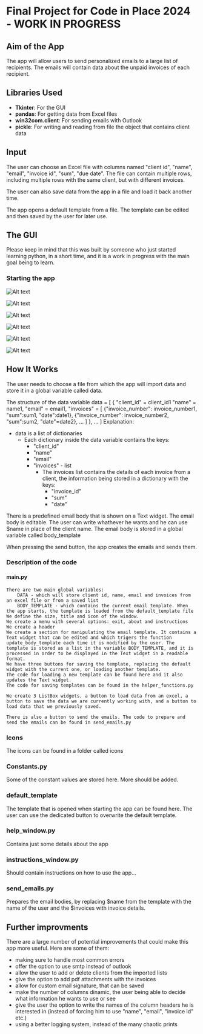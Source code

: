# Final Project for Code in Place 2024 - WORK IN PROGRESS

## Aim of the App
The app will allow users to send personalized emails to a large list of recipients. The emails will contain data about the unpaid invoices of each recipient.

## Libraries Used
- **Tkinter**: For the GUI
- **pandas**: For getting data from Excel files
- **win32com.client**: For sending emails with Outlook
- **pickle**: For writing and reading from file the object that contains client data

## Input
The user can choose an Excel file with columns named "client id", "name", "email", "invoice id", "sum", "due date". The file can contain multiple rows, including multiple rows with the same client, but with different invoices.

The user can also save data from the app in a file and load it back another time.

The app opens a default template from a file. The template can be edited and then saved by the user for later use.

## The GUI
 Please keep in mind that this was built by someone who just started learning python, in a short time, and it is a work in progress with the main goal being to learn.

 ### Starting the app

![Alt text](screenshots\1.png?raw=true "At the start you can see the default template")

![Alt text](screenshots\2.png?raw=true "The format of the excel file")

![Alt text](screenshots\3.png?raw=true "After loading the data. You can see that users with multiple invoices only appear once, and their invoices appear in the last column.")

![Alt text](screenshots\4.png?raw=true "Saving or loading a template or a list of invoices data")

![Alt text](screenshots\5.png?raw=true "Small menu with a few options")

![Alt text](screenshots\7.png?raw=true "The end result: An email sent from the app.")
 

## How It Works
The user needs to choose a file from which the app will import data and store it in a global variable called data.

The structure of the data variable
data = [
    {
        "client_id" = client_id1
        "name" = name1, 
        "email" = email1, 
        "invoices" = [
            {"invoice_number": invoice_number1, "sum":sum1, "date":date1}, 
            {"invoice_number": invoice_number2, "sum":sum2, "date"=date2},
            ...
        ]
    },
    ...
]
Explanation:
 - data is a list of dictionaries
    - Each dictionary inside the data variable contains the keys:
        - "client_id"
        - "name"
        - "email"
        - "invoices" - list
            - The invoices list contains the details of each invoice from a client, the information being stored in a dictionary with the keys:
                - "invoice_id"
                - "sum"
                - "date"

 There is a predefined email body that is shown on a Text widget. The email body is editable. The user can write whathever he wants and he can use $name in place of the client name. The email body is stored in a global variable called body_template

 When pressing the send button, the app creates the emails and sends them.

 ### Description of the code
 #### main.py
    There are two main global variables: 
        DATA - which will store client id, name, email and invoices from an excel file or from a saved list
        BODY_TEMPLATE - which contains the current email template. When the app starts, the template is loaded from the default_template file
    We define the size, title and icon of the window.
    We create a menu with several options: exit, about and instructions
    We create a header
    We create a section for manipulating the email template. It contains a Text widget that can be edited and which trigers the function update_body_template each time it is modified by the user. The template is stored as a list in the variable BODY_TEMPLATE, and it is processed in order to be displayed in the Text widget in a readable format.
    We have three buttons for saving the template, replacing the default widget with the current one, or loading another template.
    The code for loading a new template can be found here and it also updates the Text widget.
    The code for saving templates can be found in the helper_functions.py

    We create 3 ListBox widgets, a button to load data from an excel, a button to save the data we are currently working with, and a button to load data that we previously saved.

    There is also a button to send the emails. The code to prepare and send the emails can be found in send_emails.py

 ### Icons
 The icons can be found in a folder called icons

 ### Constants.py
 Some of the constant values are stored here. More should be added.

 ### default_template
 The template that is opened when starting the app can be found here. The user can use the dedicated button to overwrite the default template.

 ### help_window.py
 Contains just some details about the app

 ### instructions_window.py
 Should contain instructions on how to use the app...

 ### send_emails.py
 Prepares the email bodies, by replacing $name from the template with the name of the user and the $invoices with invoice details.

 ## Further improvments
 There are a large number of potential improvements that could make this app more useful. Here are some of them:
 - making sure to handle most common errors
 - offer the option to use smtp instead of outlook
 - allow the user to add or delete clients from the imported lists
 - give the option to add pdf attachments with the invoices 
 - allow for custom email signature, that can be saved
 - make the number of columns dinamic, the user being able to decide what information he wants to use or see
 - give the user the option to write the names of the column headers he is interested in (instead of forcing him to use "name", "email", "invoice id" etc.)
 - using a better logging system, instead of the many chaotic prints
